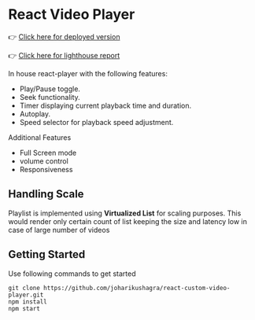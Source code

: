 # React Video Player
👉 [Click here for deployed version](https://custom-player-007.netlify.app/)

👉 [Click here for lighthouse report](https://github.com/joharikushagra/react-custom-video-player/files/14499088/lighhouse.report.pdf)


In house react-player with the following features:
- Play/Pause toggle.
- Seek functionality.
- Timer displaying current playback time and duration.
- Autoplay.
- Speed selector for playback speed adjustment.

Additional Features
- Full Screen mode
- volume control
- Responsiveness

## Handling Scale
Playlist is implemented using **Virtualized List** for scaling purposes. This would render only certain count of list keeping the size and latency low in case of large number of videos

## Getting Started
Use following commands to get started
```
git clone https://github.com/joharikushagra/react-custom-video-player.git
npm install
npm start
```